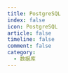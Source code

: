 ```yaml
---
title: PostgreSQL
index: false
icon: PostgreSQL
article: false
timeline: false
comment: false
category:
  - 数据库
---
```


<div class="catalog-display-container">
  <Catalog hideHeading />
</div>
